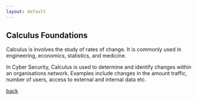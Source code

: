 ```yaml
---
layout: default
---
```


## Calculus Foundations

Calculus is involves the study of rates of change. It is commonly used in engineering, economics, statistics, and medicine.

In Cyber Security, Calculus is used to determine and identify changes within an organisations network. Examples include changes in the amount traffic, number of users, access to external and internal data etc.

[back](../)
